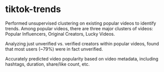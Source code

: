 # tiktok-trends

Performed unsupervised clustering on existing popular videos to identify trends. Among popular videos, there are three major clusters of videos: Popular Influencers, Original Creators, Lucky Videos.

Analyzing just unverified vs. verified creators within popular videos, found that most users (~79%) were in fact unverified.

Accurately predicted video popularity based on video metadata, including hashtags, duration, share/like count, etc.
